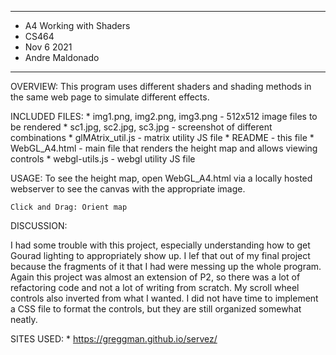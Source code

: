 *****************
* A4 Working with Shaders
* CS464
* Nov 6 2021
* Andre Maldonado
*****************

OVERVIEW:
    This program uses different shaders and shading methods in the same web page to 
    simulate different effects.

INCLUDED FILES: 
    * img1.png, img2.png, img3.png - 512x512 image files to be rendered
    * sc1.jpg, sc2.jpg, sc3.jpg - screenshot of different combinations
    * glMAtrix_util.js - matrix utility JS file
    * README - this file
    * WebGL_A4.html - main file that renders the height map and allows viewing controls
    * webgl-utils.js - webgl utility JS file

USAGE:
    To see the height map, open WebGL_A4.html via a locally hosted webserver to see the canvas with the appropriate image. 

    Click and Drag: Orient map 

DISCUSSION:

I had some trouble with this project, especially understanding how to get Gourad lighting to appropriately show up. I lef that 
out of my final project because the fragments of it that I had were messing up the whole program. Again this project was almost 
an extension of P2, so there was a lot of refactoring code and not a lot of writing from scratch. My scroll wheel controls also 
inverted from what I wanted. I did not have time to implement a CSS file to format the controls, but they are still organized 
somewhat neatly. 
 

SITES USED:
    * https://greggman.github.io/servez/